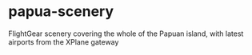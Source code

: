 # papua-scenery
FlightGear scenery covering the whole of the Papuan island, with latest airports from the XPlane gateway
